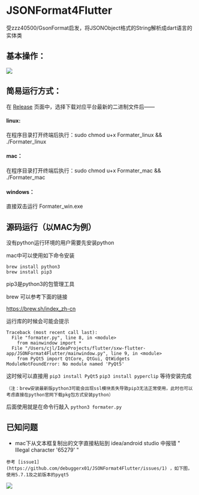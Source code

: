 # JSONFormat4Flutter
受zzz40500/GsonFormat启发，将JSONObject格式的String解析成dart语言的实体类

## 基本操作：

![](https://github.com/debuggerx01/JSONFormat4Flutter/blob/master/Example/json.gif?raw=true)


## 简易运行方式：
在 [Release](https://github.com/debuggerx01/JSONFormat4Flutter/releases) 页面中，选择下载对应平台最新的二进制文件后——
#### linux:
在程序目录打开终端后执行：sudo chmod u+x Formater_linux && ./Formater_linux
#### mac：
在程序目录打开终端后执行：sudo chmod u+x Formater_mac && ./Formater_mac
#### windows：
直接双击运行 Formater_win.exe
## 源码运行（以MAC为例）
没有python运行环境的用户需要先安装python

mac中可以使用如下命令安装
```
brew install python3
brew install pip3
```
pip3是python3的包管理工具

brew 可以参考下面的链接

https://brew.sh/index_zh-cn



运行库的时候会可能会提示
```
Traceback (most recent call last):
  File "formater.py", line 8, in <module>
    from mainwindow import *
  File "/Users/cjl/IdeaProjects/flutter/sxw-flutter-app/JSONFormat4Flutter/mainwindow.py", line 9, in <module>
    from PyQt5 import QtCore, QtGui, QtWidgets
ModuleNotFoundError: No module named 'PyQt5'

```

这时候可以直接用
`pip3 install PyQt5`
`pip3 install pyperclip`
等待安装完成

``（注：brew安装最新版python3可能会出现ssl模块丢失导致pip3无法正常使用，此时也可以考虑直接在python官网下载pkg包方式安装python）``

后面使用就是在命令行敲入
`python3 formater.py`

## 已知问题
+ mac下从文本框复制出的文字直接粘贴到 idea/android studio 中报错 " lllegal character '65279' "
```
参考 [issue1](https://github.com/debuggerx01/JSONFormat4Flutter/issues/1) ，如下图，使用5.7.1及之前版本的pyqt5
```
![](https://github.com/debuggerx01/JSONFormat4Flutter/blob/master/Example/pyqt571.png?raw=true)